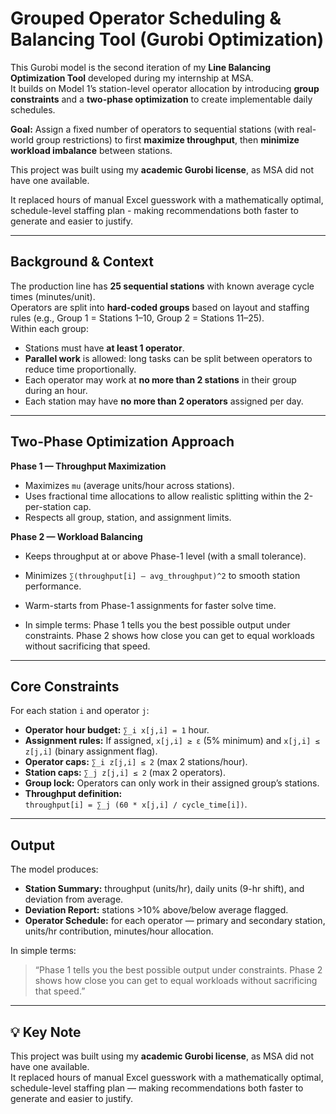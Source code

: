 # Grouped Operator Scheduling & Balancing Tool (Gurobi Optimization)

This Gurobi model is the second iteration of my **Line Balancing Optimization Tool** developed during my internship at MSA.  
It builds on Model 1’s station-level operator allocation by introducing **group constraints** and a **two-phase optimization** to create implementable daily schedules.

**Goal:** Assign a fixed number of operators to sequential stations (with real-world group restrictions) to first **maximize throughput**, then **minimize workload imbalance** between stations.

This project was built using my **academic Gurobi license**, as MSA did not have one available.  

It replaced hours of manual Excel guesswork with a mathematically optimal, schedule-level staffing plan - making recommendations both faster to generate and easier to justify.

---

## Background & Context

The production line has **25 sequential stations** with known average cycle times (minutes/unit).  
Operators are split into **hard-coded groups** based on layout and staffing rules (e.g., Group 1 = Stations 1–10, Group 2 = Stations 11–25).  
Within each group:
- Stations must have **at least 1 operator**.
- **Parallel work** is allowed: long tasks can be split between operators to reduce time proportionally.
- Each operator may work at **no more than 2 stations** in their group during an hour.
- Each station may have **no more than 2 operators** assigned per day.

---

## Two-Phase Optimization Approach

**Phase 1 — Throughput Maximization**
- Maximizes `mu` (average units/hour across stations).
- Uses fractional time allocations to allow realistic splitting within the 2-per-station cap.
- Respects all group, station, and assignment limits.

**Phase 2 — Workload Balancing**
- Keeps throughput at or above Phase-1 level (with a small tolerance).
- Minimizes `∑(throughput[i] – avg_throughput)^2` to smooth station performance.
- Warm-starts from Phase-1 assignments for faster solve time.

- In simple terms: Phase 1 tells you the best possible output under constraints. Phase 2 shows how close you can get to equal workloads without sacrificing that speed.

---

## Core Constraints

For each station `i` and operator `j`:
- **Operator hour budget:** `∑_i x[j,i] = 1` hour.
- **Assignment rules:** If assigned, `x[j,i] ≥ ε` (5% minimum) and `x[j,i] ≤ z[j,i]` (binary assignment flag).
- **Operator caps:** `∑_i z[j,i] ≤ 2` (max 2 stations/hour).
- **Station caps:** `∑_j z[j,i] ≤ 2` (max 2 operators).
- **Group lock:** Operators can only work in their assigned group’s stations.
- **Throughput definition:**  
  `throughput[i] = ∑_j (60 * x[j,i] / cycle_time[i])`.

---

## Output

The model produces:
- **Station Summary:** throughput (units/hr), daily units (9-hr shift), and deviation from average.
- **Deviation Report:** stations >10% above/below average flagged.
- **Operator Schedule:** for each operator — primary and secondary station, units/hr contribution, minutes/hour allocation.

In simple terms:  
> “Phase 1 tells you the best possible output under constraints. Phase 2 shows how close you can get to equal workloads without sacrificing that speed.”

---

## 💡 Key Note

This project was built using my **academic Gurobi license**, as MSA did not have one available.  
It replaced hours of manual Excel guesswork with a mathematically optimal, schedule-level staffing plan — making recommendations both faster to generate and easier to justify.




